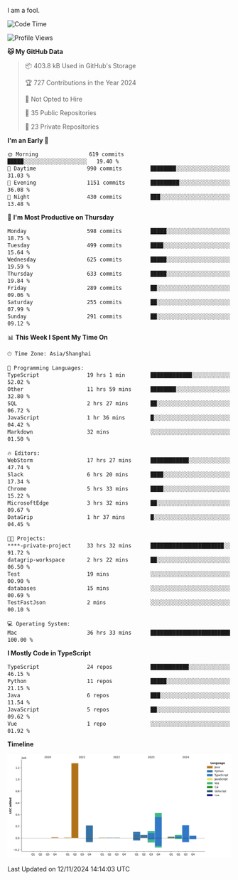 I am a fool.

<!--START_SECTION:waka-->
![Code Time](http://img.shields.io/badge/Code%20Time-2%2C079%20hrs%2030%20mins-blue)

![Profile Views](http://img.shields.io/badge/Profile%20Views-1-blue)

**🐱 My GitHub Data** 

> 📦 403.8 kB Used in GitHub's Storage 
 > 
> 🏆 727 Contributions in the Year 2024
 > 
> 🚫 Not Opted to Hire
 > 
> 📜 35 Public Repositories 
 > 
> 🔑 23 Private Repositories 
 > 
**I'm an Early 🐤** 

```text
🌞 Morning                619 commits         █████░░░░░░░░░░░░░░░░░░░░   19.40 % 
🌆 Daytime                990 commits         ████████░░░░░░░░░░░░░░░░░   31.03 % 
🌃 Evening                1151 commits        █████████░░░░░░░░░░░░░░░░   36.08 % 
🌙 Night                  430 commits         ███░░░░░░░░░░░░░░░░░░░░░░   13.48 % 
```
📅 **I'm Most Productive on Thursday** 

```text
Monday                   598 commits         █████░░░░░░░░░░░░░░░░░░░░   18.75 % 
Tuesday                  499 commits         ████░░░░░░░░░░░░░░░░░░░░░   15.64 % 
Wednesday                625 commits         █████░░░░░░░░░░░░░░░░░░░░   19.59 % 
Thursday                 633 commits         █████░░░░░░░░░░░░░░░░░░░░   19.84 % 
Friday                   289 commits         ██░░░░░░░░░░░░░░░░░░░░░░░   09.06 % 
Saturday                 255 commits         ██░░░░░░░░░░░░░░░░░░░░░░░   07.99 % 
Sunday                   291 commits         ██░░░░░░░░░░░░░░░░░░░░░░░   09.12 % 
```


📊 **This Week I Spent My Time On** 

```text
🕑︎ Time Zone: Asia/Shanghai

💬 Programming Languages: 
TypeScript               19 hrs 1 min        █████████████░░░░░░░░░░░░   52.02 % 
Other                    11 hrs 59 mins      ████████░░░░░░░░░░░░░░░░░   32.80 % 
SQL                      2 hrs 27 mins       ██░░░░░░░░░░░░░░░░░░░░░░░   06.72 % 
JavaScript               1 hr 36 mins        █░░░░░░░░░░░░░░░░░░░░░░░░   04.42 % 
Markdown                 32 mins             ░░░░░░░░░░░░░░░░░░░░░░░░░   01.50 % 

🔥 Editors: 
WebStorm                 17 hrs 27 mins      ████████████░░░░░░░░░░░░░   47.74 % 
Slack                    6 hrs 20 mins       ████░░░░░░░░░░░░░░░░░░░░░   17.34 % 
Chrome                   5 hrs 33 mins       ████░░░░░░░░░░░░░░░░░░░░░   15.22 % 
MicrosoftEdge            3 hrs 32 mins       ██░░░░░░░░░░░░░░░░░░░░░░░   09.67 % 
DataGrip                 1 hr 37 mins        █░░░░░░░░░░░░░░░░░░░░░░░░   04.45 % 

🐱‍💻 Projects: 
****-private-project     33 hrs 32 mins      ███████████████████████░░   91.72 % 
datagrip-workspace       2 hrs 22 mins       ██░░░░░░░░░░░░░░░░░░░░░░░   06.50 % 
Test                     19 mins             ░░░░░░░░░░░░░░░░░░░░░░░░░   00.90 % 
databases                15 mins             ░░░░░░░░░░░░░░░░░░░░░░░░░   00.69 % 
TestFastJson             2 mins              ░░░░░░░░░░░░░░░░░░░░░░░░░   00.10 % 

💻 Operating System: 
Mac                      36 hrs 33 mins      █████████████████████████   100.00 % 
```

**I Mostly Code in TypeScript** 

```text
TypeScript               24 repos            ████████████░░░░░░░░░░░░░   46.15 % 
Python                   11 repos            █████░░░░░░░░░░░░░░░░░░░░   21.15 % 
Java                     6 repos             ███░░░░░░░░░░░░░░░░░░░░░░   11.54 % 
JavaScript               5 repos             ██░░░░░░░░░░░░░░░░░░░░░░░   09.62 % 
Vue                      1 repo              ░░░░░░░░░░░░░░░░░░░░░░░░░   01.92 % 
```



**Timeline**

![Lines of Code chart](https://raw.githubusercontent.com/VeejaLiu/VeejaLiu/master/assets/bar_graph.png)


 Last Updated on 12/11/2024 14:14:03 UTC
<!--END_SECTION:waka-->
